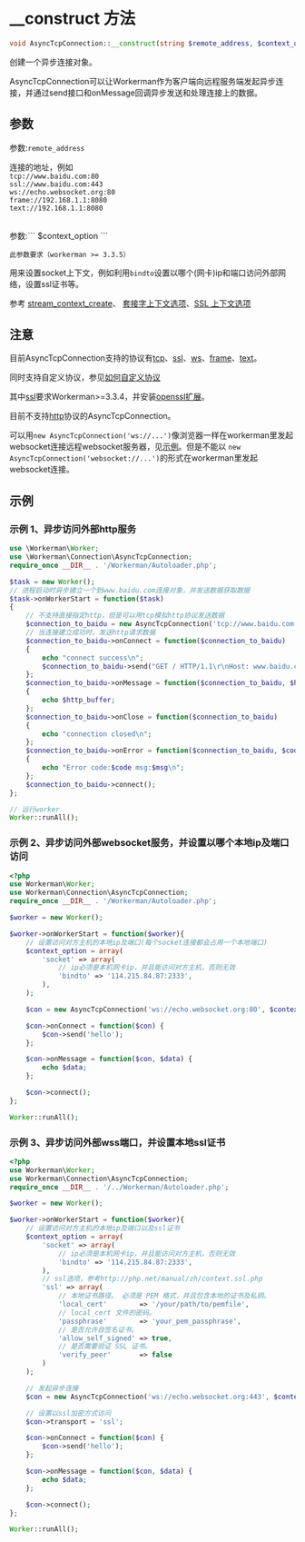 # __construct 方法
```php
void AsyncTcpConnection::__construct(string $remote_address, $context_option = null)
```
创建一个异步连接对象。

AsyncTcpConnection可以让Workerman作为客户端向远程服务端发起异步连接，并通过send接口和onMessage回调异步发送和处理连接上的数据。

## 参数
参数:``` remote_address ```

连接的地址，例如<br>
 ``` tcp://www.baidu.com:80 ```<br>
 ``` ssl://www.baidu.com:443 ```<br>
 ``` ws://echo.websocket.org:80 ```<br>
 ``` frame://192.168.1.1:8080 ```<br>
 ``` text://192.168.1.1:8080 ```<br>

<br>
参数:``` $context_option ```

 ```此参数要求（workerman >= 3.3.5）```


用来设置socket上下文，例如利用```bindto```设置以哪个(网卡)ip和端口访问外部网络，设置ssl证书等。

参考 [stream_context_create](http://php.net/manual/en/function.stream-context-create.php)、 [套接字上下文选项](http://php.net/manual/zh/context.socket.php)、[SSL 上下文选项](http://php.net/manual/zh/context.ssl.php)

## 注意

目前AsyncTcpConnection支持的协议有[tcp](http://baike.baidu.com/subview/32754/8048820.htm)、[ssl](http://baike.baidu.com/view/525499.htm)、[ws](appendices/about-ws.md)、[frame](appendices/about-frame.md)、[text](appendices/about-text.md)。

同时支持自定义协议，参见[如何自定义协议](protocols/how-protocols.md)

其中[ssl](http://baike.baidu.com/view/525499.htm)要求Workerman>=3.3.4，并安装[openssl扩展](http://php.net/manual/zh/book.openssl.php)。

目前不支持[http](http://baike.baidu.com/view/9472.htm)协议的AsyncTcpConnection。

可以用```new AsyncTcpConnection('ws://...')```像浏览器一样在workerman里发起websocket连接远程websocket服务器，见[示例](appendices/about-ws.md)。但是不能以 ```new AsyncTcpConnection('websocket://...')```的形式在workerman里发起websocket连接。


## 示例

### 示例 1、异步访问外部http服务
```php
use \Workerman\Worker;
use \Workerman\Connection\AsyncTcpConnection;
require_once __DIR__ . '/Workerman/Autoloader.php';

$task = new Worker();
// 进程启动时异步建立一个到www.baidu.com连接对象，并发送数据获取数据
$task->onWorkerStart = function($task)
{
    // 不支持直接指定http，但是可以用tcp模拟http协议发送数据
    $connection_to_baidu = new AsyncTcpConnection('tcp://www.baidu.com:80');
    // 当连接建立成功时，发送http请求数据
    $connection_to_baidu->onConnect = function($connection_to_baidu)
    {
        echo "connect success\n";
        $connection_to_baidu->send("GET / HTTP/1.1\r\nHost: www.baidu.com\r\nConnection: keep-alive\r\n\r\n");
    };
    $connection_to_baidu->onMessage = function($connection_to_baidu, $http_buffer)
    {
        echo $http_buffer;
    };
    $connection_to_baidu->onClose = function($connection_to_baidu)
    {
        echo "connection closed\n";
    };
    $connection_to_baidu->onError = function($connection_to_baidu, $code, $msg)
    {
        echo "Error code:$code msg:$msg\n";
    };
    $connection_to_baidu->connect();
};

// 运行worker
Worker::runAll();
```

### 示例 2、异步访问外部websocket服务，并设置以哪个本地ip及端口访问
```php
<?php
use Workerman\Worker;
use Workerman\Connection\AsyncTcpConnection;
require_once __DIR__ . '/Workerman/Autoloader.php';

$worker = new Worker();

$worker->onWorkerStart = function($worker){
    // 设置访问对方主机的本地ip及端口(每个socket连接都会占用一个本地端口)
    $context_option = array(
        'socket' => array(
            // ip必须是本机网卡ip，并且能访问对方主机，否则无效
            'bindto' => '114.215.84.87:2333',
        ),
    );

    $con = new AsyncTcpConnection('ws://echo.websocket.org:80', $context_option);

    $con->onConnect = function($con) {
        $con->send('hello');
    };

    $con->onMessage = function($con, $data) {
        echo $data;
    };

    $con->connect();
};

Worker::runAll();
```


### 示例 3、异步访问外部wss端口，并设置本地ssl证书
```php
<?php
use Workerman\Worker;
use Workerman\Connection\AsyncTcpConnection;
require_once __DIR__ . '/../Workerman/Autoloader.php';

$worker = new Worker();

$worker->onWorkerStart = function($worker){
    // 设置访问对方主机的本地ip及端口以及ssl证书
    $context_option = array(
        'socket' => array(
            // ip必须是本机网卡ip，并且能访问对方主机，否则无效
            'bindto' => '114.215.84.87:2333',
        ),
        // ssl选项，参考http://php.net/manual/zh/context.ssl.php
        'ssl' => array(
            // 本地证书路径。 必须是 PEM 格式，并且包含本地的证书及私钥。
            'local_cert'        => '/your/path/to/pemfile',
            // local_cert 文件的密码。
            'passphrase'        => 'your_pem_passphrase',
            // 是否允许自签名证书。
            'allow_self_signed' => true,
            // 是否需要验证 SSL 证书。
            'verify_peer'       => false
        )
    );

    // 发起异步连接
    $con = new AsyncTcpConnection('ws://echo.websocket.org:443', $context_option);

    // 设置以ssl加密方式访问
    $con->transport = 'ssl';

    $con->onConnect = function($con) {
        $con->send('hello');
    };

    $con->onMessage = function($con, $data) {
        echo $data;
    };

    $con->connect();
};

Worker::runAll();
```



